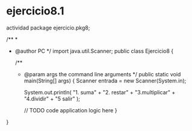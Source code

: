 # ejercicio8.1
actividad
package ejercicio.pkg8;

/**
 *
 * @author PC
 */
import java.util.Scanner;
public class Ejercicio8 {

    /**
     * @param args the command line arguments
     */
    public static void main(String[] args) {
        Scanner entrada = new Scanner(System.in);
        
        System.out.println(
                   "1. suma"
                 + "2. restar"
                 + "3.multiplicar"
                 + "4.dividir"
                 + "5 salir"
        );
        
       
        // TODO code application logic here
    }
    
}
